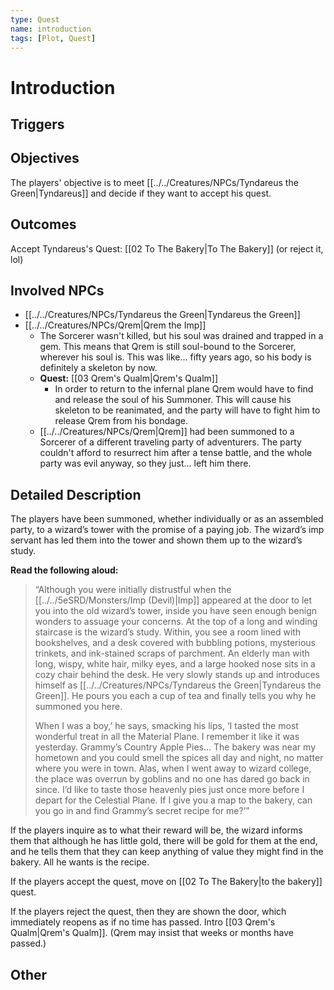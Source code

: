 ```yaml
---
type: Quest
name: introduction
tags: [Plot, Quest]
---
```


# Introduction

## Triggers

## Objectives
The players' objective is to meet [[../../Creatures/NPCs/Tyndareus the Green|Tyndareus]] and decide if they want to accept his quest. 

## Outcomes
Accept Tyndareus's Quest: [[02 To The Bakery|To The Bakery]]
(or reject it, lol) 

## Involved NPCs
- [[../../Creatures/NPCs/Tyndareus the Green|Tyndareus the Green]]
- [[../../Creatures/NPCs/Qrem|Qrem the Imp]]
	- The Sorcerer wasn't killed, but his soul was drained and trapped in a gem. This means that Qrem is still soul-bound to the Sorcerer, wherever his soul is. This was like... fifty years ago, so his body is definitely a skeleton by now. 
	- **Quest:** [[03 Qrem's Qualm|Qrem's Qualm]] 
		- In order to return to the infernal plane Qrem would have to find and release the soul of his Summoner. This will cause his skeleton to be reanimated, and the party will have to fight him to release Qrem from his bondage. 
	- [[../../Creatures/NPCs/Qrem|Qrem]] had been summoned to a Sorcerer of a different traveling party of adventurers. The party couldn't afford to resurrect him after a tense battle, and the whole party was evil anyway, so they just... left him there. 

## Detailed Description
The players have been summoned, whether individually or as an assembled party, to a wizard’s tower with the promise of a paying job. The wizard’s imp servant has led them into the tower and shown them up to the wizard’s study. 

**Read the following aloud:**

> “Although you were initially distrustful when the [[../../5eSRD/Monsters/Imp (Devil)|Imp]] appeared at the door to let you into the old wizard’s tower, inside you have seen enough benign wonders to assuage your concerns. At the top of a long and winding staircase is the wizard’s study. Within, you see a room lined with bookshelves, and a desk covered with bubbling potions, mysterious trinkets, and ink-stained scraps of parchment. An elderly man with long, wispy, white hair, milky eyes, and a large hooked nose sits in a cozy chair behind the desk. He very slowly stands up and introduces himself as [[../../Creatures/NPCs/Tyndareus the Green|Tyndareus the Green]]. He pours you each a cup of tea and finally tells you why he summoned you here.
> 
> When I was a boy,’ he says, smacking his lips, ‘I tasted the most wonderful treat in all the Material Plane. I remember it like it was yesterday. Grammy’s Country Apple Pies… The bakery was near my hometown and you could smell the spices all day and night, no matter where you were in town. Alas, when I went away to wizard college, the place was overrun by goblins and no one has dared go back in since. I’d like to taste those heavenly pies just once more before I depart for the Celestial Plane. If I give you a map to the bakery, can you go in and find Grammy’s secret recipe for me?’”

If the players inquire as to what their reward will be, the wizard informs them that although he has little gold, there will be gold for them at the end, and he tells them that they can keep anything of value they might find in the bakery.  All he wants is the recipe. 

If the players accept the quest, move on [[02 To The Bakery|to the bakery]] quest. 

If the players reject the quest, then they are shown the door, which immediately reopens as if no time has passed. Intro [[03 Qrem's Qualm|Qrem's Qualm]]. (Qrem may insist that weeks or months have passed.)

## Other